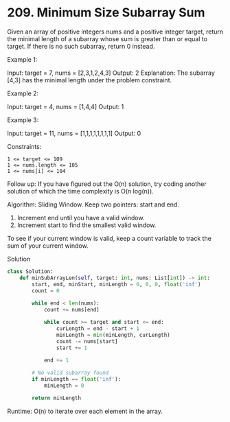 # 209. Minimum Size Subarray Sum
Given an array of positive integers nums and a positive integer target, return the minimal length of a subarray whose sum is greater than or equal to target. If there is no such subarray, return 0 instead.

Example 1:

Input: target = 7, nums = [2,3,1,2,4,3]
Output: 2
Explanation: The subarray [4,3] has the minimal length under the problem constraint.

Example 2:

Input: target = 4, nums = [1,4,4]
Output: 1

Example 3:

Input: target = 11, nums = [1,1,1,1,1,1,1,1]
Output: 0

Constraints:

    1 <= target <= 109
    1 <= nums.length <= 105
    1 <= nums[i] <= 104

 
Follow up: If you have figured out the O(n) solution, try coding another solution of which the time complexity is O(n log(n)).
 
Algorithm: Sliding Window. Keep two pointers: start and end.
1. Increment end until you have a valid window.
2. Increment start to find the smallest valid window.

To see if your current window is valid, keep a count variable to track the sum of your current window. 

Solution
```python
class Solution:
    def minSubArrayLen(self, target: int, nums: List[int]) -> int:
        start, end, minStart, minLength = 0, 0, 0, float('inf')
        count = 0
        
        while end < len(nums):
            count += nums[end]

            while count >= target and start <= end:
                curLength = end - start + 1
                minLength = min(minLength, curLength)
                count -= nums[start]
                start += 1
            
            end += 1

        # No valid subarray found
        if minLength == float('inf'): 
            minLength = 0

        return minLength
```

Runtime: O(n) to iterate over each element in the array. 